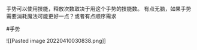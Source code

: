 手势可以使用技能，释放次数取决于用这个手势的技能数。
有点无脑，如果手势需要消耗魔法可能更好一点？或者有点顺序需求



#手势 


![[Pasted image 20220410030838.png]]